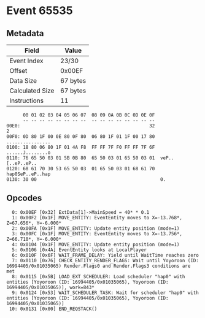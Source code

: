 # Event 65535

## Metadata

| Field           | Value    |
|-----------------|----------|
| Event Index     | 23/30    |
| Offset          | 0x00EF   |
| Data Size       | 67 bytes |
| Calculated Size | 67 bytes |
| Instructions    | 11       |

```
      00 01 02 03 04 05 06 07  08 09 0A 0B 0C 0D 0E 0F
      -- -- -- -- -- -- -- --  -- -- -- -- -- -- -- --
00E0:                                               32                 2
00F0: 0D 80 1F 00 0E 80 0F 80  06 80 1F 01 1F 00 17 80  ................
0100: 18 80 06 80 1F 01 4A F8  FF FF 7F F0 FF FF 7F 6F  ......J........o
0110: 76 65 50 03 01 5B 0B 80  65 50 03 01 65 50 03 01  veP..[..eP..eP..
0120: 68 61 70 30 53 65 50 03  01 65 50 03 01 68 61 70  hap0SeP..eP..hap
0130: 30 00                                             0.              
```

## Opcodes

```
  0: 0x00EF [0x32] ExtData[1]->MainSpeed = 40* * 0.1
  1: 0x00F2 [0x1F] MOVE_ENTITY: EventEntity moves to X=-13.768*, Z=67.656*, Y=-6.000*
  2: 0x00FA [0x1F] MOVE_ENTITY: Update entity position (mode=1)
  3: 0x00FC [0x1F] MOVE_ENTITY: EventEntity moves to X=-13.756*, Z=66.710*, Y=-6.000*
  4: 0x0104 [0x1F] MOVE_ENTITY: Update entity position (mode=1)
  5: 0x0106 [0x4A] EventEntity looks at LocalPlayer
  6: 0x010F [0x6F] WAIT_FRAME_DELAY: Yield until WaitTime reaches zero
  7: 0x0110 [0x76] CHECK_ENTITY_RENDER_FLAGS: Wait until Yoyoroon (ID: 16994405/0x01035065) Render.Flags0 and Render.Flags3 conditions are met
  8: 0x0115 [0x5B] LOAD_EXT_SCHEDULER: Load scheduler "hap0" with entities [Yoyoroon (ID: 16994405/0x01035065), Yoyoroon (ID: 16994405/0x01035065)], work=843*
  9: 0x0124 [0x53] WAIT_SCHEDULER_TASK: Wait for scheduler "hap0" with entities [Yoyoroon (ID: 16994405/0x01035065), Yoyoroon (ID: 16994405/0x01035065)]
 10: 0x0131 [0x00] END_REQSTACK()
```
